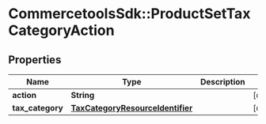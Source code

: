 # CommercetoolsSdk::ProductSetTaxCategoryAction

## Properties
Name | Type | Description | Notes
------------ | ------------- | ------------- | -------------
**action** | **String** |  | [optional] 
**tax_category** | [**TaxCategoryResourceIdentifier**](TaxCategoryResourceIdentifier.md) |  | [optional] 

